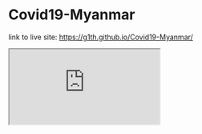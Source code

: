 # Covid19-Myanmar

link to live site: https://g1th.github.io/Covid19-Myanmar/

<iframe src="https://g1th.github.io/testing-leaflet/"></iframe>
